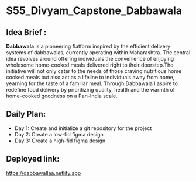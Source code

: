 # S55_Divyam_Capstone_Dabbawala

## Idea Brief :
**Dabbawala** is a pioneering flatform inspired by the efficient delivery systems of dabbawalas, currently operating within Maharashtra. The central idea revolves around  offering individuals the convenience of enjoying wholesome home-cooked meals delivered right to their doorstep.The initiative will  not only cater to the needs of those craving nutritious home cooked meals  but also act as a lifeline to individuals away from home, yearning for the taste of a familiar meal. Through Dabbawala I aspire to redefine food delivery by prioritizing quality, health and the warmth of home-cooked goodness on a Pan-India scale.

## Daily Plan:
- Day 1: Create and initialize a git repository for the project
- Day 2: Create a low-fid figma design
- Day 3: Create a high-fid figma design

## Deployed link:
https://dabbawallaa.netlify.app
